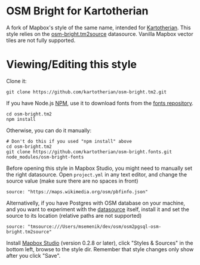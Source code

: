 # OSM Bright for Kartotherian

A fork of Mapbox's style of the same name, intended for [Kartotherian](https://github.com/kartotherian). This style relies on the [osm-bright.tm2source](https://github.com/kartotherian/osm-bright.tm2source) datasource. Vanilla Mapbox vector tiles are not fully supported.

# Viewing/Editing this style

Clone it:

```
git clone https://github.com/kartotherian/osm-bright.tm2.git
```

If you have Node.js [NPM](https://www.npmjs.com/), use it to download fonts from the [fonts repository](https://github.com/kartotherian/osm-bright.fonts).

```
cd osm-bright.tm2
npm install
```

Otherwise, you can do it manually:

```
# Don't do this if you used "npm install" above
cd osm-bright.tm2
git clone https://github.com/kartotherian/osm-bright.fonts.git node_modules/osm-bright-fonts
```

Before opening this style in Mapbox Studio, you might need to manually set the right datasource.  Open `project.yml` in any text editor, and change the source value (make sure there are no spaces in front)

```
source: "https://maps.wikimedia.org/osm/pbfinfo.json"
```

Alternativelly, if you have Postgres with OSM database on your machine, and you want to experiment with the [datasource](https://github.com/kartotherian/osm-bright.tm2source) itself, install it and set the source to its location (relative paths are not supported)

```
source: "tmsource:///Users/msemenik/dev/osm/osm2pgsql-osm-bright.tm2source"
```

Install [Mapbox Studio](https://www.mapbox.com/mapbox-studio) (version 0.2.8 or later), click "Styles & Sources" in the bottom left, browse to the style dir.  Remember that style changes only show after you click "Save".
